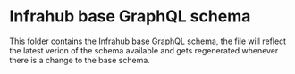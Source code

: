 # Infrahub base GraphQL schema

This folder contains the Infrahub base GraphQL schema, the file will reflect the latest verion of the schema available and gets regenerated whenever there is a change to the base schema.